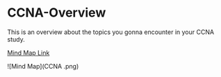 # CCNA-Overview
This is an overview about the topics you gonna encounter in your CCNA study.

[Mind Map Link](https://www.xmind.net/m/65BXUP/)

![Mind Map](CCNA .png)
